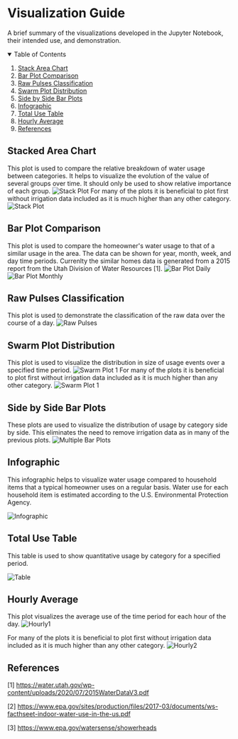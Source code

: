# Visualization Guide
A brief summary of the visualizations developed in the Jupyter Notebook, their intended use, and demonstration.

<!-- TABLE OF CONTENTS -->
<details open="open">
  <summary>Table of Contents</summary>
  <ol>
    <li><a href="#stacked-area-chart">Stack Area Chart</a>
    </li>
    <li><a href="#bar-plot-comparison">Bar Plot Comparison</a>
    </li>
    <li><a href="#raw-pulses-classification">Raw Pulses Classification</a></li>
    <li><a href="#swarm-plot-distribution">Swarm Plot Distribution</a></li>
    <li><a href="#side-by-side-bar-plots">Side by Side Bar Plots</a></li>
    <li><a href="#infographic">Infographic</a></li>
    <li><a href="#total-use-table">Total Use Table</a></li>
      <li><a href="#hourly-average">Hourly Average</a></li>
    <li><a href="#references">References</a></li>
  </ol>
</details>

<!-- STACKED AREA CHART -->
## Stacked Area Chart
This plot is used to compare the relative breakdown of water usage between categories. It helps to visualize the evolution of the value of several groups over time. It should only be used to show relative importance of each group.
![Stack Plot](Results/Stack_YC_No_Irrigation_07-21_to_08-04.png)
For many of the plots it is beneficial to plot first without irrigation data included as it is much higher than any other category.
![Stack Plot](Results/Stack_YC_All_07-21_to_08-04.png)

<!-- BAR PLOT COMPARISON -->
## Bar Plot Comparison
This plot is used to compare the homeowner's water usage to that of a similar usage in the area. The data can be shown for year, month, week, and day time periods. Currenlty the similar homes data is generated from a 2015 report from the Utah Division of Water Resources [1].
![Bar Plot Daily](Results/Averages_D_07-21_to_08-04.png)
![Bar Plot Monthly](Results/Averages_M_07-21_to_08-04.png)

<!-- RAW PULSES CLASSIFICATION -->
## Raw Pulses Classification
This plot is used to demonstrate the classification of the raw data over the course of a day.
![Raw Pulses](Results/Pulses_07-26.png)

<!-- SWARM PLOT DISTRIBUTION -->
## Swarm Plot Distribution
This plot is used to visualize the distribution in size of usage events over a specified time period.
![Swarm Plot 1](Results/Swarm_No_Irrigation_Unclassified_07-21_to_08-04.png)
For many of the plots it is beneficial to plot first without irrigation data included as it is much higher than any other category.
![Swarm Plot 1](Results/Swarm_No_Unclassified_07-21_to_08-04.png)

<!-- SIDE BY SIDE BAR PLOTS -->
## Side by Side Bar Plots
These plots are used to visualize the distribution of usage by category side by side. This eliminates the need to remove irrigation data as in many of the previous plots.
![Multiple Bar Plots](Results/Multiple_07-21_to_08-04.png)

<!-- INFOGRAPHIC -->
## Infographic
This infographic helps to visualize water usage compared to household items that a typical homeowner uses on a regular basis. Water use for each household item is estimated according to the U.S. Environmental Protection Agency.

![Infographic](Results/Infographic_Complete_07-21_to_08-04.png)

<!-- TOTAL USE TABLE -->
## Total Use Table
This table is used to show quantitative usage by category for a specified period.

![Table](Results/Table_07-21_to_08-04.png)

<!-- HOURLY AVERAGE -->
## Hourly Average
This plot visualizes the average use of the time period for each hour of the day.
![Hourly1](Results/Hourly_Use_No_Irrigation_Unclassified_07-21_to_08-04.png)

For many of the plots it is beneficial to plot first without irrigation data included as it is much higher than any other category.
![Hourly2](Results/Hourly_Use_No_Unclassified_07-21_to_08-04.png)

<!-- REFERENCES -->
## References
[1] https://water.utah.gov/wp-content/uploads/2020/07/2015WaterDataV3.pdf

[2] https://www.epa.gov/sites/production/files/2017-03/documents/ws-facthseet-indoor-water-use-in-the-us.pdf

[3] https://www.epa.gov/watersense/showerheads
